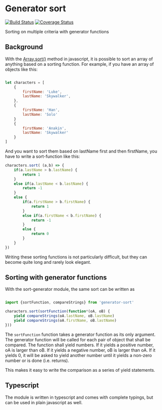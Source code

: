 # Generator sort

[![Build Status](https://travis-ci.org/mattiash/generator-sort.svg?branch=master)](https://travis-ci.org/mattiash/generator-sort) [![Coverage Status](https://coveralls.io/repos/github/mattiash/generator-sort/badge.svg?branch=master)](https://coveralls.io/github/mattiash/generator-sort?branch=master)

Sorting on multiple criteria with generator functions

## Background

With the [Array.sort()](https://developer.mozilla.org/en-US/docs/Web/JavaScript/Reference/Global_Objects/Array/sort) method in javascript,
it is possible to sort an array of anything based on a sorting function.
For example, if you have an array of objects like this:

```javascript

let characters = [
    {
        firstName: 'Luke',
        lastName: 'Skywalker',
    },
    {
        firstName: 'Han',
        lastName: 'Solo'
    }
    {
        firstName: 'Anakin',
        lastName: 'Skywalker'
    }
]
```

And you want to sort them based on lastName first and then firstName,
you have to write a sort-function like this:

```javascript
characters.sort( (a,b) => {
    if(a.lastName > b.lastName) {
        return 1
    }
    else if(a.lastName < b.lastName) {
        return -1
    }
    else {
        if(a.firstName > b.firstName) {
            return 1
        }
        else if(a.firstName < b.firstName) {
            return -1
        }
        else {
            return 0
        }
    }
})
```

Writing these sorting functions is not particularly difficult,
but they can become quite long and rarely look elegant.

## Sorting with generator functions

With the sort-generator module, the same sort can be written as

```javascript

import {sortFunction, compareStrings} from 'generator-sort'

characters.sort(sortFunction(function*(oA, oB) {
    yield compareStrings(oA.lastName, oB.lastName)
    yield compareStrings(oA.firstName, oB.lastName)
}))
```

The `sortFunction` function takes a generator function as its only argument.
The generator function will be called for each pair of object that shall be compared.
The function shall yield numbers.
If it yields a positive number,
oA is larger than oB.
If it yields a negative number,
oB is larger than oA.
If it yields 0,
it will be asked to yield another number until it yields a non-zero
number or is done (i.e. returns).

This makes it easy to write the comparison as a series of yield statements.

## Typescript

The module is written in typescript and comes with complete typings,
but can be used in plain javascript as well.